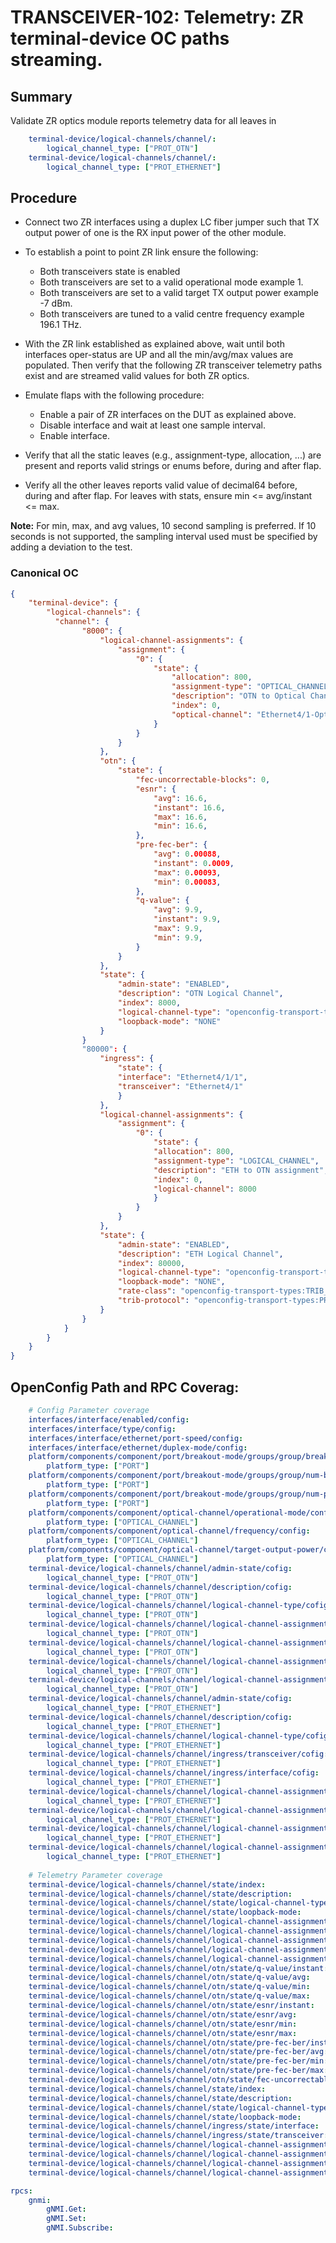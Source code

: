 # TRANSCEIVER-102: Telemetry: ZR terminal-device OC paths streaming.

## Summary

Validate ZR optics module reports telemetry data for all leaves in

```yaml
    terminal-device/logical-channels/channel/:
        logical_channel_type: ["PROT_OTN"]
    terminal-device/logical-channels/channel/:
        logical_channel_type: ["PROT_ETHERNET"]
```

## Procedure

*   Connect two ZR interfaces using a duplex LC fiber jumper such that TX
    output power of one is the RX input power of the other module.

*   To establish a point to point ZR link ensure the following:
      * Both transceivers state is enabled
      * Both transceivers are set to a valid operational mode
        example 1.      
      * Both transceivers are set to a valid target TX output power
        example -7 dBm.
      * Both transceivers are tuned to a valid centre frequency
        example 196.1 THz.

*   With the ZR link established as explained above, wait until
    both interfaces oper-status are UP and all the min/avg/max values are 
    populated. Then verify that the following ZR transceiver telemetry paths 
    exist and are streamed valid values for both ZR optics.

*   Emulate flaps with the following procedure:
    *   Enable a pair of ZR interfaces on the DUT as explained above.
    *   Disable interface and wait at least one sample interval.
    *   Enable interface.

*   Verify that all the static leaves (e.g., assignment-type, allocation, ...)
    are present and reports valid strings or enums before, during and after flap.

*   Verify all the other leaves reports valid value of decimal64 before, 
    during and after flap. For leaves with stats, ensure min <= avg/instant <= max.

**Note:** For min, max, and avg values, 10 second sampling is preferred. If 
          10 seconds is not supported, the sampling interval used must be
          specified by adding a deviation to the test.

### Canonical OC

```json
{
    "terminal-device": {
        "logical-channels": {
          "channel": {
                "8000": {
                    "logical-channel-assignments": {
                        "assignment": {
                            "0": {
                                "state": {
                                    "allocation": 800,
                                    "assignment-type": "OPTICAL_CHANNEL",
                                    "description": "OTN to Optical Channel Assignment",
                                    "index": 0,
                                    "optical-channel": "Ethernet4/1-Optical0"
                                }
                            }
                        }
                    },
                    "otn": {
                        "state": {
                            "fec-uncorrectable-blocks": 0,                
                            "esnr": {
                                "avg": 16.6,
                                "instant": 16.6,
                                "max": 16.6,
                                "min": 16.6,
                            },
                            "pre-fec-ber": {
                                "avg": 0.00088,
                                "instant": 0.0009,
                                "max": 0.00093,
                                "min": 0.00083,
                            },
                            "q-value": {
                                "avg": 9.9,
                                "instant": 9.9,
                                "max": 9.9,
                                "min": 9.9,
                            }
                        }
                    },
                    "state": {
                        "admin-state": "ENABLED",
                        "description": "OTN Logical Channel",
                        "index": 8000,
                        "logical-channel-type": "openconfig-transport-types:PROT_OTN",
                        "loopback-mode": "NONE"
                    }
                }
                "80000": {
                    "ingress": {
                        "state": {
                        "interface": "Ethernet4/1/1",
                        "transceiver": "Ethernet4/1"
                        }
                    },
                    "logical-channel-assignments": {
                        "assignment": {
                            "0": {
                                "state": {
                                "allocation": 800,
                                "assignment-type": "LOGICAL_CHANNEL",
                                "description": "ETH to OTN assignment",
                                "index": 0,
                                "logical-channel": 8000
                                }
                            }
                        }
                    },
                    "state": {
                        "admin-state": "ENABLED",
                        "description": "ETH Logical Channel",
                        "index": 80000,
                        "logical-channel-type": "openconfig-transport-types:PROT_ETHERNET",
                        "loopback-mode": "NONE",
                        "rate-class": "openconfig-transport-types:TRIB_RATE_800G",
                        "trib-protocol": "openconfig-transport-types:PROT_800GE"
                    }
                }                
            }
        }
    }
}
```

## OpenConfig Path and RPC Coverag:

```yaml 
    # Config Parameter coverage
    interfaces/interface/enabled/config:
    interfaces/interface/type/config:
    interfaces/interface/ethernet/port-speed/config:
    interfaces/interface/ethernet/duplex-mode/config:
    platform/components/component/port/breakout-mode/groups/group/breakout-speed/config:
        platform_type: ["PORT"]
    platform/components/component/port/breakout-mode/groups/group/num-breakouts/config:
        platform_type: ["PORT"]
    platform/components/component/port/breakout-mode/groups/group/num-physical-channels/config:
        platform_type: ["PORT"]
    platform/components/component/optical-channel/operational-mode/config:
        platform_type: ["OPTICAL_CHANNEL"]
    platform/components/component/optical-channel/frequency/config:
        platform_type: ["OPTICAL_CHANNEL"]
    platform/components/component/optical-channel/target-output-power/config:
        platform_type: ["OPTICAL_CHANNEL"]
    terminal-device/logical-channels/channel/admin-state/cofig:
        logical_channel_type: ["PROT_OTN"]
    terminal-device/logical-channels/channel/description/cofig:
        logical_channel_type: ["PROT_OTN"]
    terminal-device/logical-channels/channel/logical-channel-type/cofig:
        logical_channel_type: ["PROT_OTN"]
    terminal-device/logical-channels/channel/logical-channel-assignments/assignment/description/cofig:
        logical_channel_type: ["PROT_OTN"]
    terminal-device/logical-channels/channel/logical-channel-assignments/assignment/assignment-type/cofig:
        logical_channel_type: ["PROT_OTN"]
    terminal-device/logical-channels/channel/logical-channel-assignments/assignment/optical-channel/cofig:
        logical_channel_type: ["PROT_OTN"]
    terminal-device/logical-channels/channel/logical-channel-assignments/assignment/allocation/cofig:
        logical_channel_type: ["PROT_OTN"]
    terminal-device/logical-channels/channel/admin-state/cofig:
        logical_channel_type: ["PROT_ETHERNET"]
    terminal-device/logical-channels/channel/description/cofig:
        logical_channel_type: ["PROT_ETHERNET"]
    terminal-device/logical-channels/channel/logical-channel-type/cofig:
        logical_channel_type: ["PROT_ETHERNET"]
    terminal-device/logical-channels/channel/ingress/transceiver/cofig:
        logical_channel_type: ["PROT_ETHERNET"]
    terminal-device/logical-channels/channel/ingress/interface/cofig:
        logical_channel_type: ["PROT_ETHERNET"]
    terminal-device/logical-channels/channel/logical-channel-assignments/assignment/description/cofig:
        logical_channel_type: ["PROT_ETHERNET"]
    terminal-device/logical-channels/channel/logical-channel-assignments/assignment/assignment-type/cofig:
        logical_channel_type: ["PROT_ETHERNET"]
    terminal-device/logical-channels/channel/logical-channel-assignments/assignment/logical-channel/cofig:
        logical_channel_type: ["PROT_ETHERNET"]
    terminal-device/logical-channels/channel/logical-channel-assignments/assignment/allocation/cofig:
        logical_channel_type: ["PROT_ETHERNET"]
    
    # Telemetry Parameter coverage
    terminal-device/logical-channels/channel/state/index:
    terminal-device/logical-channels/channel/state/description:
    terminal-device/logical-channels/channel/state/logical-channel-type:
    terminal-device/logical-channels/channel/state/loopback-mode:
    terminal-device/logical-channels/channel/logical-channel-assignments/assignment/state/index:
    terminal-device/logical-channels/channel/logical-channel-assignments/assignment/state/optical-channel:
    terminal-device/logical-channels/channel/logical-channel-assignments/assignment/state/description:
    terminal-device/logical-channels/channel/logical-channel-assignments/assignment/state/allocation:
    terminal-device/logical-channels/channel/logical-channel-assignments/assignment/state/assignment-type:
    terminal-device/logical-channels/channel/otn/state/q-value/instant:
    terminal-device/logical-channels/channel/otn/state/q-value/avg:
    terminal-device/logical-channels/channel/otn/state/q-value/min:
    terminal-device/logical-channels/channel/otn/state/q-value/max:
    terminal-device/logical-channels/channel/otn/state/esnr/instant:
    terminal-device/logical-channels/channel/otn/state/esnr/avg:
    terminal-device/logical-channels/channel/otn/state/esnr/min:
    terminal-device/logical-channels/channel/otn/state/esnr/max:
    terminal-device/logical-channels/channel/otn/state/pre-fec-ber/instant:
    terminal-device/logical-channels/channel/otn/state/pre-fec-ber/avg:
    terminal-device/logical-channels/channel/otn/state/pre-fec-ber/min:
    terminal-device/logical-channels/channel/otn/state/pre-fec-ber/max:
    terminal-device/logical-channels/channel/otn/state/fec-uncorrectable-blocks:
    terminal-device/logical-channels/channel/state/index:
    terminal-device/logical-channels/channel/state/description:
    terminal-device/logical-channels/channel/state/logical-channel-type:
    terminal-device/logical-channels/channel/state/loopback-mode:
    terminal-device/logical-channels/channel/ingress/state/interface:
    terminal-device/logical-channels/channel/ingress/state/transceiver:
    terminal-device/logical-channels/channel/logical-channel-assignments/assignment/state/index:
    terminal-device/logical-channels/channel/logical-channel-assignments/assignment/state/logical-channel:
    terminal-device/logical-channels/channel/logical-channel-assignments/assignment/state/allocation:
    terminal-device/logical-channels/channel/logical-channel-assignments/assignment/state/assignment-type:

rpcs:
    gnmi:
        gNMI.Get:
        gNMI.Set:
        gNMI.Subscribe:
```


